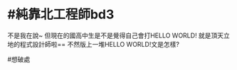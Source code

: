 # #純靠北工程師bd3



不是我在說~
但現在的國高中生是不是覺得自己會打HELLO WORLD! 就是頂天立地的程式設計師啦==
不然版上一堆HELLO WORLD!文是怎樣?


#想破處
